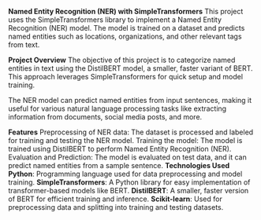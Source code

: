 **Named Entity Recognition (NER) with SimpleTransformers**
This project uses the SimpleTransformers library to implement a Named Entity Recognition (NER) model. The model is trained on a dataset and predicts named entities such as locations, organizations, and other relevant tags from text.

**Project Overview**
The objective of this project is to categorize named entities in text using the DistilBERT model, a smaller, faster variant of BERT. This approach leverages SimpleTransformers for quick setup and model training.

The NER model can predict named entities from input sentences, making it useful for various natural language processing tasks like extracting information from documents, social media posts, and more.

**Features**
Preprocessing of NER data: The dataset is processed and labeled for training and testing the NER model.
Training the model: The model is trained using DistilBERT to perform Named Entity Recognition (NER).
Evaluation and Prediction: The model is evaluated on test data, and it can predict named entities from a sample sentence.
**Technologies Used**
**Python**: Programming language used for data preprocessing and model training.
**SimpleTransformers**: A Python library for easy implementation of transformer-based models like BERT.
**DistilBERT**: A smaller, faster version of BERT for efficient training and inference.
**Scikit-learn**: Used for preprocessing data and splitting into training and testing datasets.
